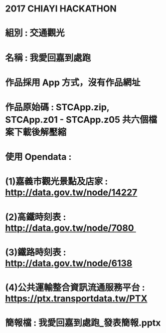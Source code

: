 # 2017 CHIAYI HACKATHON
# 組別 : 交通觀光
# 名稱 : 我愛回嘉到處跑
# 作品採用 App 方式，沒有作品網址
# 作品原始碼 : STCApp.zip, STCApp.z01 - STCApp.z05 共六個檔案下載後解壓縮
# 使用 Opendata :
# (1)嘉義市觀光景點及店家 : http://data.gov.tw/node/14227
# (2)高鐵時刻表 : http://data.gov.tw/node/7080 
# (3)鐵路時刻表 : http://data.gov.tw/node/6138
# (4)公共運輸整合資訊流通服務平台 : https://ptx.transportdata.tw/PTX
# 簡報檔 : 我愛回嘉到處跑_發表簡報.pptx
